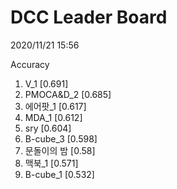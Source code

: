 # DCC Leader Board
2020/11/21 15:56

Accuracy
1. V_1 [0.691]  
2. PMOCA&D_2 [0.685]  
3. 에어팟_1 [0.617]  
4. MDA_1 [0.612]  
5. sry [0.604]  
6. B-cube_3 [0.598]  
7. 문돌이의 밤 [0.58]  
8. 맥북_1 [0.571]  
9. B-cube_1 [0.532]  
